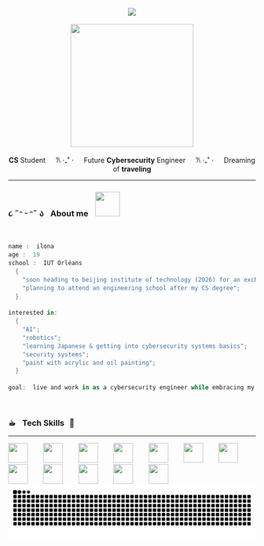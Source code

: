 

<p align="center">
  <img src="https://capsule-render.vercel.app/api?type=venom&height=150&color=0:FB3FEB,100:000000&text=Hi%20there,%20I'm%20Ilona%20🌸&reversal=false&fontColor=FFFFFF&animation=fadeIn&textBg=false&fontSize=55&strokeWidth=1&stroke=c456ae&fontAlignY=50&fontAlign=50&descAlign=50&descAlignY=74"/>

</p>
<!-- 0:FB3FEB,100:FFE629-->

<p align="center"> 
<img src="https://media.tenor.com/F9ogau8JCBQAAAAi/mita-miside-oshinokodance-oshinokodance.gif" width="250" height="250" />
</p>


<p align="center">
  <B>CS</B> Student&ZeroWidthSpace; &ZeroWidthSpace; &ZeroWidthSpace;  &ThickSpace; 𐙚 ‧₊˚ ⋅&ZeroWidthSpace; &ZeroWidthSpace; &ZeroWidthSpace;  &ThickSpace; Future <B>Cybersecurity</B> Engineer&ZeroWidthSpace; &ZeroWidthSpace; &ZeroWidthSpace;  &ThickSpace; 𐙚 ‧₊˚ ⋅&ZeroWidthSpace; &ZeroWidthSpace; &ZeroWidthSpace; &ThickSpace; Dreaming of <B>traveling</B> 
  </p>


---

<div>
  <h3> ૮ ˶ᵔ ᵕ ᵔ˶ ა  &ThickSpace; About me &ThickSpace; 
  <img src="https://media.tenor.com/CEaUTSWTeYkAAAAi/%E3%83%90%E3%83%BC%E3%83%81%E3%83%A3%E3%83%AB%E7%BE%8E%E5%B0%91%E5%A5%B3%E3%81%AD%E3%82%80-%E3%81%AD%E3%82%80%E3%81%A1%E3%82%83%E3%82%93%E3%81%AD%E3%82%8B.gif" width= "50" height="50" /> </h3>
</div> 

<br>

```swift
name :  ilona
age :  19
school :  IUT Orléans
  {
    "soon heading to beijing institute of technology (2026) for an exchange";
    "planning to attend an engineering school after my CS degree";
  }

interested in:
  {
    "AI";
    "robotics";
    "learning Japanese & getting into cybersecurity systems basics";
    "security systems";
    "paint with acrylic and oil painting";
  }

goal:  live and work in as a cybersecurity engineer while embracing my artist side 
```
&ThickSpace;

  <h3> ☕︎ &ThickSpace; Tech Skills  &ThickSpace;👾</h3>

  ---
  
  <div>
    <img src="https://cdn.jsdelivr.net/gh/devicons/devicon@latest/icons/python/python-original.svg" width="40" height="40"/> &ThickSpace; &ThickSpace; &ThickSpace;
    <img src="https://cdn.jsdelivr.net/gh/devicons/devicon@latest/icons/azuresqldatabase/azuresqldatabase-original.svg" width="40" height="40"/> &ThickSpace; &ThickSpace; &ThickSpace;
    <img src="https://cdn.jsdelivr.net/gh/devicons/devicon@latest/icons/java/java-original.svg" width="40" height="40" /> &ThickSpace; &ThickSpace; &ThickSpace;
    <img src="https://cdn.jsdelivr.net/gh/devicons/devicon@latest/icons/wasm/wasm-original.svg" width="40" height="40" /> &ThickSpace; &ThickSpace; &ThickSpace;
    <img src="https://cdn.jsdelivr.net/gh/devicons/devicon@latest/icons/bash/bash-original.svg" width="40" height="40"/> &ThickSpace; &ThickSpace; &ThickSpace;
    <img src="https://cdn.jsdelivr.net/gh/devicons/devicon@latest/icons/docker/docker-original.svg" width="40" height="40" /> &ThickSpace; &ThickSpace; &ThickSpace;
    <img src="https://cdn.jsdelivr.net/gh/devicons/devicon@latest/icons/githubcodespaces/githubcodespaces-original.svg" width="40" height="40" /> &ThickSpace; &ThickSpace; &ThickSpace;
    <img src="https://cdn.jsdelivr.net/gh/devicons/devicon@latest/icons/html5/html5-original.svg" width="40" height="40" /> &ThickSpace; &ThickSpace; &ThickSpace;
    <img src="https://cdn.jsdelivr.net/gh/devicons/devicon@latest/icons/linux/linux-original.svg" width="40" height="40"/> &ThickSpace; &ThickSpace; &ThickSpace;
    <img src="https://cdn.jsdelivr.net/gh/devicons/devicon@latest/icons/markdown/markdown-original.svg" width="40" height="40" /> &ThickSpace; &ThickSpace; &ThickSpace;
    <img src="https://cdn.jsdelivr.net/gh/devicons/devicon@latest/icons/maven/maven-original.svg" width="40" height="40" /> &ThickSpace; &ThickSpace; &ThickSpace;
    <img src="https://cdn-icons-png.flaticon.com/512/888/888879.png" width="40" height="40" /> &ThickSpace; &ThickSpace; &ThickSpace;
    
</div> 


<picture>
  <source media="(prefers-color-scheme: dark)" srcset="https://raw.githubusercontent.com/fushizaki/fushizaki/output/github-contribution-grid-snake-dark.svg">
  <source media="(prefers-color-scheme: light)" srcset="https://raw.githubusercontent.com/fushizaki/fushizaki/output/github-contribution-grid-snake.svg">
  <img alt="github contribution grid snake animation" src="https://raw.githubusercontent.com/fushizaki/fushizaki/output/github-contribution-grid-snake.svg">
</picture>        
